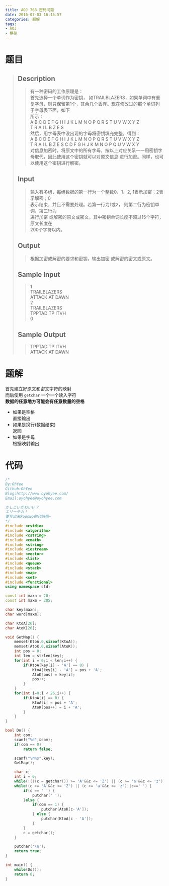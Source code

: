 ```yaml
---
title: AOJ 768.密码问题
date: 2016-07-03 16:15:57
categories: 题解
tags:
- AOJ
- 模拟
---
```

# 题目
> ## Description  
>> 有一种密码的工作原理是：  
>> 首先选择一个单词作为密钥， 如TRAILBLAZERS，如果单词中有重复字母，则只保留第1个，其余几个丢弃。现在修改过的那个单词列于字母表下面，如下  
>> 所示：  
>> A B C D E F G H I J K L M N O P Q R S T U V W X Y Z  
>> T R A I L B Z E S   
>> 然后，用字母表中没出现的字母将密钥填充完整，得到：  
>> A B C D E F G H I J K L M N O P Q R S T U V W X Y Z   
>> T R A I L B Z E S C D F G H J K M N O P Q U V W X Y  
>> 对信息加密时，将原文中的所有字母，按以上对应关系一一用密钥字母取代，因此使用这个密钥就可以对原文信息 进行加密。同样，也可以使用这个密钥进行解密。  
>   <!--more-->
> ## Input  
>> 输入有多组，每组数据的第一行为一个整数0、1、2, 1表示加密；2表示解密；0  
>> 表示结束，并且不需要处理。若第一行为1或2， 则第二行为密钥单词，第三行为  
>> 进行加密 或解密的原文或密文。其中密钥单词长度不超过15个字符，原文长度在  
>> 200个字符以内。  
>   
> ## Output  
>> 根据加密或解密的要求和密钥，输出加密 或解密的密文或原文。  
>   
> ## Sample Input  
>> 1  
>> TRAILBLAZERS  
>> ATTACK AT DAWN  
>> 2   
>> TRAILBLAZERS  
>> TPPTAD TP ITVH   
>> 0   
>   
> ## Sample Output  
>> TPPTAD TP ITVH  
>> ATTACK AT DAWN  

# 题解

首先建立好原文和密文字符的映射  
而后使用 `getchar` 一个一个读入字符  
**数据的任意地方可能会有任意数量的空格**  
 
- 如果是空格  
 直接输出
- 如果是换行(数据结束)  
 返回
- 如果是字母  
 根据映射输出

# 代码 
```cpp 密码问题 https://github.com/OhYee/ACM.github.io/blob/master/AOJ/768.%E5%AF%86%E7%A0%81%E9%97%AE%E9%A2%98.cpp 代码备份
/*
By:OhYee
Github:OhYee
Blog:http://www.oyohyee.com/
Email:oyohyee@oyohyee.com

かしこいかわいい？
エリーチカ！
要写出来Хорошо的代码哦~
*/
#include <cstdio>
#include <algorithm>
#include <cstring>
#include <cmath>
#include <string>
#include <iostream>
#include <vector>
#include <list>
#include <queue>
#include <stack>
#include <map>
#include <set>
#include <functional>
using namespace std;

const int maxn = 20;
const int maxm = 205;

char key[maxn];
char word[maxm];

char KtoA[26];
char AtoK[26];

void GetMap() {
    memset(KtoA,0,sizeof(KtoA));
    memset(AtoK,0,sizeof(AtoK));
    int pos = 0;
    int len = strlen(key);
    for(int i = 0;i < len;i++) {
        if(KtoA[key[i] - 'A'] == 0) {
            KtoA[key[i] - 'A'] = pos + 'A';
            AtoK[pos] = key[i];
            pos++;
        }
    }
    for(int i=0;i < 26;i++) {
        if(KtoA[i] == 0) {
            KtoA[i] = pos + 'A';
            AtoK[pos++] = i + 'A';
        }
    }
}

bool Do() {
    int com;
    scanf("%d",&com);
    if(com == 0)
        return false;

    scanf("\n%s",key);
    GetMap();

    char c;
    int i = 0;
    while(!(((c = getchar()) >= 'A'&&c <= 'Z') || (c >= 'a'&&c <= 'z')));
    while((c >= 'A'&&c <= 'Z') || (c >= 'a'&&c <= 'z')||c==' ') {
        if(c == ' ') {
            putchar(' ');
        }else {
            if(com == 1) {
                putchar(AtoK[c-'A']);
            } else {
                putchar(KtoA[c - 'A']);
            }
        }
        c = getchar();
    }

    putchar('\n');
    return true;
}

int main() {
    while(Do());
    return 0;
}
```